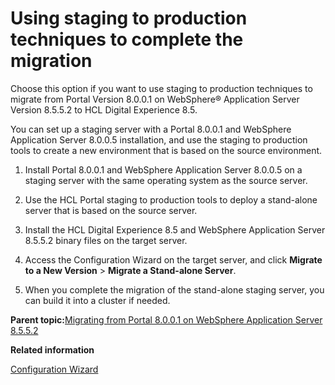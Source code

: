 # Using staging to production techniques to complete the migration

Choose this option if you want to use staging to production techniques to migrate from Portal Version 8.0.0.1 on WebSphere® Application Server Version 8.5.5.2 to HCL Digital Experience 8.5.

You can set up a staging server with a Portal 8.0.0.1 and WebSphere Application Server 8.0.0.5 installation, and use the staging to production tools to create a new environment that is based on the source environment.

1.  Install Portal 8.0.0.1 and WebSphere Application Server 8.0.0.5 on a staging server with the same operating system as the source server.

2.  Use the HCL Portal staging to production tools to deploy a stand-alone server that is based on the source server.

3.  Install the HCL Digital Experience 8.5 and WebSphere Application Server 8.5.5.2 binary files on the target server.

4.  Access the Configuration Wizard on the target server, and click **Migrate to a New Version** \> **Migrate a Stand-alone Server**.

5.  When you complete the migration of the stand-alone staging server, you can build it into a cluster if needed.


**Parent topic:**[Migrating from Portal 8.0.0.1 on WebSphere Application Server 8.5.5.2](../migrate/mig_plan_was855.md)

**Related information**  


[Configuration Wizard](../config/cw_overview.md)

